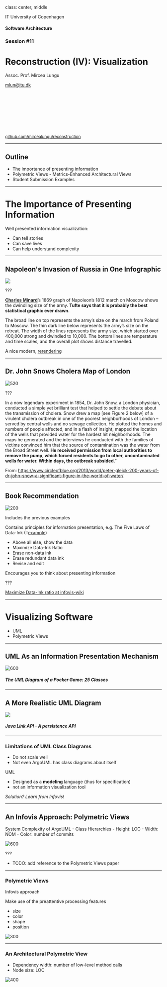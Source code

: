 
class: center, middle

IT University of Copenhagen

#### Software Architecture

###  Session #11

# Reconstruction (IV): Visualization

Assoc. Prof. Mircea Lungu

mlun@itu.dk

<div style="font-size:small; margin-top:150px">
<a href="https://github.com/mircealungu/reconstruction">github.com/mircealungu/reconstruction</a>
</div>


---

## Outline 

- The importance of presenting information
- Polymetric Views - Metrics-Enhanced Architectural Views
- Student Submission Examples

---
# The Importance of Presenting Information

Well presented information visualization: 
- Can tell stories
- Can save lives
- Can help understand complexity

---


## Napoleon's Invasion of Russia in One Infographic

![](images/tufte_napoleon.png)

???

[**Charles Minard**](http://t.umblr.com/redirect?z=http%3A%2F%2Fwww.edwardtufte.com%2Ftufte%2Fminard-obit&t=OTE3ZmE1M2ZiMTBiYWYwZDgwN2VlN2ZmMzhjYTI3N2JkOWM2MGY2Nyx3YWNGM3RHZQ%3D%3D)’s 1869 graph of Napoleon’s 1812 march on Moscow shows the dwindling size of the army. **Tufte says that it is probably the best statistical graphic ever drawn.**

The broad line on top represents the army’s size on the march from Poland to Moscow. The thin dark line below represents the army’s size on the retreat. The width of the lines represents the army size, which started over 400,000 strong and dwindled to 10,000. The bottom lines are temperature and time scales, and the overall plot shows distance travelled.

A nice modern, [rerendering](https://graphworkflow.com/2019/06/25/minard/) 



---

## Dr. John Snows Cholera Map of London

![520](images/london-cholera-map.png)

???

In a now legendary experiment in 1854, Dr. John Snow, a London physician, conducted a simple yet brilliant test that helped to settle the debate about the transmission of cholera. Snow drew a map [see Figure 2 below] of a virulent cholera outbreak in one of the poorest neighborhoods of London – served by central wells and no sewage collection. He plotted the homes and numbers of people affected, and in a flash of insight, mapped the location of the wells that provided water for the hardest hit neighborhoods. The maps he generated and the interviews he conducted with the families of victims convinced him that the source of contamination was the water from the Broad Street well. **He received permission from local authorities to remove the pump, which forced residents to go to other, uncontaminated wells for water. Within days, the outbreak subsided**.”

From: https://www.circleofblue.org/2013/world/peter-gleick-200-years-of-dr-john-snow-a-significant-figure-in-the-world-of-water/


---

## Book Recommendation

![200](images/tufte-book.png)

Includes the previous examples 

Contains principles for information presentation, e.g. The Five Laws of Data-Ink (T[example](https://www.codeconquest.com/blog/data-ink-ratio-explained-with-example/))
- Above all else, show the data 
- Maximize Data-Ink Ratio
- Erase non-data ink
- Erase redundant data ink
- Revise and edit

Encourages you to think about presenting information 

???

[Maximize Data-Ink ratio at infovis-wiki](https://infovis-wiki.net/wiki/Data-Ink_Ratio) 


---

# Visualizing Software 

- UML
- Polymetric Views


---

## UML As an Information Presentation Mechanism

![600](images/uml_diagram_of_poker_game.png)

##### The UML Diagram of a Pocker Game: 25 Classes

---

## A More Realistic UML Diagram

![](images/java_link_api.png)

##### Java Link API - A persistence API

---

### Limitations of UML Class Diagrams

- Do not scale well
- Not even ArgoUML has class diagrams about itself

UML
- Designed as a **modeling** language (thus for specification)
- not an information visualization tool


*Solution? Learn from Infovis!*


---

## An Infovis Approach: Polymetric Views

System Complexity of ArgoUML
	- Class Hierarchies
	- Height: LOC
	- Width: NOM
	- Color: number of commits

![600](images/argouml_system_complexity.png)



???

- TODO: add reference to the Polymetric Views paper

---

### Polymetric Views

Infovis approach

Make use of the preattentive processing features
- size
- color
- shape
- position


![300](images/argouml_system_complexity.png)



---

### An Architectural Polymetric View

- Dependency width: number of low-level method calls
- Node size: LOC

![400](images/snaut_as_polymetric_view.png)



